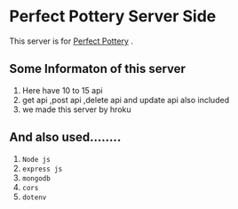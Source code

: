 # Perfect Pottery Server Side

This server is for [Perfect Pottery](https://perfect-pottery.web.app/) .


## Some Informaton of this server
1. Here have 10 to 15 api
2. get api ,post api ,delete api and update api also included
3. we made this server by hroku 

## And also used........
1. `Node js`
2. `express js`
3. `mongodb`
4. `cors`
5. `dotenv`
